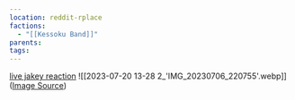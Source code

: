 ```yaml
---
location: reddit-rplace
factions:
  - "[[Kessoku Band]]"
parents: 
tags: 
---
```

[live jakey reaction](https://discord.com/channels/1093664259273130084/1131230952119615600/1131578300314165275)
![[2023-07-20 13-28 2_'IMG_20230706_220755'.webp]]
([Image Source](https://discord.com/channels/1093664259273130084/1131230952119615600/1131578300314165275))

